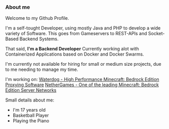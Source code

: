 ### About me
Welcome to my Github Profile.

I'm a self-tought Developer, using mostly Java and PHP to develop a wide variety of Software.
This goes from Gameservers to REST-APIs and Socket-Based Backend Systems.

That said, **I'm a Backend Developer**
Currently working alot with Containerized Applications based on Docker and Docker Swarms.

I'm currently not available for hiring for small or medium size projects, due to me needing to manage my time.

I'm working on:
[Waterdog - High Performance Minecraft: Bedrock Edition Proxying Software](https://github.com/yesdog/Waterdog)
[NetherGames - One of the leading Minecraft: Bedrock Edition Server Networks](https://ngmc.co)

Small details about me:
- I'm 17 years old
- Basketball Player
- Playing the Piano
